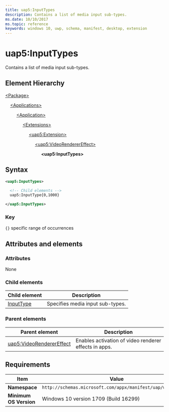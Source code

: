 ```yaml
---
title: uap5:InputTypes
description: Contains a list of media input sub-types.
ms.date: 10/10/2017
ms.topic: reference
keywords: windows 10, uwp, schema, manifest, desktop, extension 
---
```


# uap5:InputTypes

Contains a list of media input sub-types.

## Element Hierarchy

[\<Package\>](element-package.md)

&nbsp;&nbsp;&nbsp;&nbsp;[\<Applications\>](element-applications.md)

&nbsp;&nbsp;&nbsp;&nbsp; &nbsp;&nbsp;&nbsp;&nbsp;[\<Application\>](element-application.md)

&nbsp;&nbsp;&nbsp;&nbsp; &nbsp;&nbsp;&nbsp;&nbsp; &nbsp;&nbsp;&nbsp;&nbsp;[\<Extensions\>](element-1-extensions.md)

&nbsp;&nbsp;&nbsp;&nbsp; &nbsp;&nbsp;&nbsp;&nbsp; &nbsp;&nbsp;&nbsp;&nbsp; &nbsp;&nbsp;&nbsp;&nbsp;[\<uap5:Extension\>](element-uap5-extension.md)

&nbsp;&nbsp;&nbsp;&nbsp; &nbsp;&nbsp;&nbsp;&nbsp; &nbsp;&nbsp;&nbsp;&nbsp; &nbsp;&nbsp;&nbsp;&nbsp; &nbsp;&nbsp;&nbsp;&nbsp;[\<uap5:VideoRendererEffect\>](element-uap5-videorenderereffect.md)

&nbsp;&nbsp;&nbsp;&nbsp; &nbsp;&nbsp;&nbsp;&nbsp; &nbsp;&nbsp;&nbsp;&nbsp; &nbsp;&nbsp;&nbsp;&nbsp; &nbsp;&nbsp;&nbsp;&nbsp; &nbsp;&nbsp;&nbsp;&nbsp;**\<uap5:InputTypes\>**

## Syntax

```xml
<uap5:InputTypes>

  <!-- Child elements -->
  uap5:InputType{0,1000}

</uap5:InputTypes>
```

### Key

`{}` specific range of occurrences

## Attributes and elements

### Attributes

None

### Child elements

| Child element | Description |
|-|-|
| [InputType](element-uap5-InputType.md) | Specifies media input sub-types. |

### Parent elements

| Parent element | Description |
|-|-|
| [uap5:VideoRendererEffect](element-uap5-videorenderereffect.md) | Enables activation of video renderer effects in apps. |

## Requirements

| Item | Value |
|--|--|
| **Namespace** | `http://schemas.microsoft.com/appx/manifest/uap/windows10/5` |
| **Minimum OS Version** | Windows 10 version 1709 (Build 16299) |

